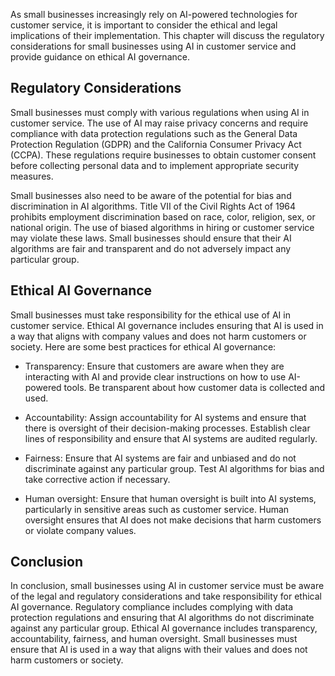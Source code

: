 

As small businesses increasingly rely on AI-powered technologies for customer service, it is important to consider the ethical and legal implications of their implementation. This chapter will discuss the regulatory considerations for small businesses using AI in customer service and provide guidance on ethical AI governance.

Regulatory Considerations
-------------------------

Small businesses must comply with various regulations when using AI in customer service. The use of AI may raise privacy concerns and require compliance with data protection regulations such as the General Data Protection Regulation (GDPR) and the California Consumer Privacy Act (CCPA). These regulations require businesses to obtain customer consent before collecting personal data and to implement appropriate security measures.

Small businesses also need to be aware of the potential for bias and discrimination in AI algorithms. Title VII of the Civil Rights Act of 1964 prohibits employment discrimination based on race, color, religion, sex, or national origin. The use of biased algorithms in hiring or customer service may violate these laws. Small businesses should ensure that their AI algorithms are fair and transparent and do not adversely impact any particular group.

Ethical AI Governance
---------------------

Small businesses must take responsibility for the ethical use of AI in customer service. Ethical AI governance includes ensuring that AI is used in a way that aligns with company values and does not harm customers or society. Here are some best practices for ethical AI governance:

* Transparency: Ensure that customers are aware when they are interacting with AI and provide clear instructions on how to use AI-powered tools. Be transparent about how customer data is collected and used.

* Accountability: Assign accountability for AI systems and ensure that there is oversight of their decision-making processes. Establish clear lines of responsibility and ensure that AI systems are audited regularly.

* Fairness: Ensure that AI systems are fair and unbiased and do not discriminate against any particular group. Test AI algorithms for bias and take corrective action if necessary.

* Human oversight: Ensure that human oversight is built into AI systems, particularly in sensitive areas such as customer service. Human oversight ensures that AI does not make decisions that harm customers or violate company values.

Conclusion
----------

In conclusion, small businesses using AI in customer service must be aware of the legal and regulatory considerations and take responsibility for ethical AI governance. Regulatory compliance includes complying with data protection regulations and ensuring that AI algorithms do not discriminate against any particular group. Ethical AI governance includes transparency, accountability, fairness, and human oversight. Small businesses must ensure that AI is used in a way that aligns with their values and does not harm customers or society.
